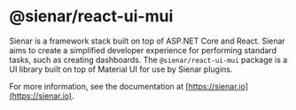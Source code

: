# @sienar/react-ui-mui

Sienar is a framework stack built on top of ASP.NET Core and React. Sienar aims to create a simplified developer experience for performing standard tasks, such as creating dashboards. The `@sienar/react-ui-mui` package is a UI library built on top of Material UI for use by Sienar plugins.

For more information, see the documentation at [https://sienar.io](https://sienar.io).
